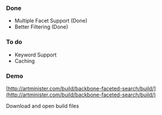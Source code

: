 ### Done

* Multiple Facet Support (Done)
* Better Filtering (Done)

### To do

* Keyword Support
* Caching

### Demo

[http://artminister.com/build/backbone-faceted-search/build/](http://artminister.com/build/backbone-faceted-search/build/)

Download and open build files
